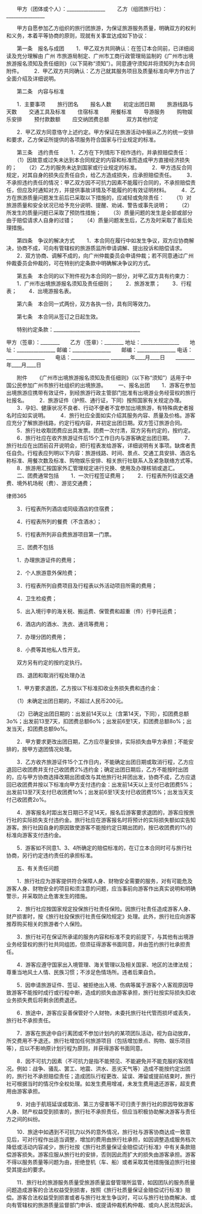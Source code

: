 
 　　甲方（团体或个人）：________________
 　　乙方（组团旅行社）：________________
 
 　　甲方自愿参加乙方组织的旅行团旅游，为保证旅游服务质量，明确双方的权利和义务，本着平等协商的原则，现就有关事宜达成如下协议：
 
 　　第一条　报名与成团
 　　1．甲乙双方共同确认：在签订本合同前，已详细阅读及充分理解由
广州
市旅游局制定、广州市工商行政管理局监制的《广州市出境旅游报名须知及责任细则》（以下简称“须知”）。同意遵守须知并将须知列为本合同附件。
 　　2．甲乙双方共同确认：乙方己就其服务项目及质量标准向甲方作出了全面介绍及详细说明。
 
 　　第二条　内容与标准
 
 　　1．主要事项
 　　旅行团名
 　　报名人数
 　　初定出团日期
 　　旅游线路与天数
 　　交通工具及标准
 　　住宿标准
 　　用餐标准
 　　导游服务
 　　购物娱乐安排
 　　预付款数额
 　　应交纳团费总额　
 　　双方其他约定
 
  
 　　2．甲乙双方同意恪守上述约定。甲方保证在旅游活动中服从乙方的统一安排和要求，乙方保证所提供的各项服务符合国家与行业规定的标准。
 
 　　第三条　违约责任
 　　1．乙方在下列情形下视作违约，并承担赔偿责任：
 　　（1）因故意或过失未达到本合同规定的内容和标准而造成甲方直接经济损失的；
 　　（2）乙方的服务未达到国家或行业规定的标准。
 　　2．甲方违反合同规定，对其自身的损失应责任自负，给乙方造成损失，应承担赔偿责任。
 　　3．不承担违约责任的情况：甲乙双方因不可抗力因素不能履行合同的，不承担赔偿责任，但应及时通知对方，并提供事故详情及不能履约的有效证明材料。
 　　4．乙方在旅游质量问题发生前后已采取以下措施的，应减轻或免除责任：
 　　（1）对旅游质量和安全状况已给予充分说明、提醒、劝诫、警告或事先说明；
 　　（2）所发生的质量问题已采取了预防性措施；
 　　（3）质量问题的发生是全部或部分由于赔偿请求人自身的过错；
 　　（4）质量问题发生后，乙方及时采取了善后处理措施。
 
 　　第四条　争议的解决方式
 　　1．本合同在履行中如发生争议，双方应协商解决，协商不成，可向有管辖权的旅游质监所申请调解、提出投诉和赔偿请求。
 　　2．双方协商、调解不成的，向广州仲裁委员会申请仲裁；若不同意通过广州仲裁委员会仲裁的，可在特别约定条款中明确解决争议的方式。
 
 　　第五条　本合同的以下附件视为本合同的一部分，对甲乙双方具有约束力：
 　　1．广州市出境旅游报名须知及责任细则；
 　　2．旅游发票；
 　　3．行程表；
 　　4．出境游报名表。
 
 　　第六条　本合同一式两份，双方各执一份，具有同等效力。
 
 　　第七条　本合同从签订之日起生效。
 
 　　特别约定条款：____________________________________
 
  
 
 甲方（签章）：________　　乙方（签章）：________
 地址：________________　　地址：________________
 邮编：________________　　邮编：________________
 电话：________________　　电话：________________
 ________年____月____日　　________年____月____日
 
 　　附件
 　　《广州市出境旅游报名须知及责任细则》（以下称“须知”）适用于中国公民参加广州市旅行社组织的出境旅游。
 　　一、报名出团
 　　1．游客在参加出境旅游应携带有效证件，到经旅游行政主管部门批准有出境游业务经营权的旅行社报名。
 　　2．旅游证件（护照、通行证，下同）按照国家有关规定办理。
 　　3．孕妇、健康状况不良者、行动不便者不宜参加出境旅游，有特殊病史者报名时应如实说明。
 　　4．旅行社应全面如实介绍其服务内容、质量及价格。游客应充分了解旅游线路，约定行程内容，并初定出团日期。双方签订旅游合同。
 　　5．旅行社收取团费应出具发票。团费一次付清，双方另有约定的，按约定。
 　　6．旅行社应在收齐旅游证件后15个工作日内与游客确定出团日期。
 　　7．旅行社应在出团前召开说明会，把行程表发给游客，详细说明有关事项。缺席者责任自负。行程表应列明以下内容：旅游线路、时间、景点、交通工具安排、酒店名称标准、用餐次数及标准、购物娱乐安排、相关旅行社联系人及紧急联络方式等。
 　　8．旅游用汇按国家外汇管理规定进行兑换、使用及办理核销或退汇。
 　　二、团费通常包括
 　　1．一次行程签证费用；
 　　2．行程表所列往返交通费、境外机场税（费）、游览交通费；




 
律师365






 　　3．行程表所列酒店或同级酒店的住宿费；

 　　4．行程表所列的餐费（不含酒水）；

 　　5．行程表所列非自费旅游项目第一门票。

 　　三、团费不包括

 　　1．办理旅游证件的费用；

 　　2．个人旅游意外保险费；

 　　3．行程表所列自费项目及行程表以外活动项目所需的费用；

 　　4．卫生检疫费；

 　　5．出入境行李的海关税、搬运费、保管费和超重（件）行李托运费；

 　　6．酒店内的酒水、洗衣、通讯等费用；

 　　7．办理分团的费用；

 　　8．小费等其他私人性开支。

 　　双方另有约定的按约定执行。

 　　四、退团和取消行程处理办法

 　　1．甲方要求退团，乙方按以下标准扣收业务损失费和违约金：

 　　（1）未确定出团日期的，不超过人民币200元。

 　　（2）已确定出团日期的：出发前14天以上（含第14天，下同），扣团费总额3o%；出发前13至7天，扣团费总额6o%；出发前6至1天，扣团费总额8o%；出发当天，扣团费总额9o%。

 　　2．甲方要求更改出团日期，乙方应尽量安排，实际损失由甲方承担；不能安排的，按甲方退团情况处理。

 　　3．乙方收齐旅游证件15个工作日内，不能确定出团日期或取消行程，乙方应退回已收团费并支付己收团费2%违约金；确定出团日期后，乙方不能按时出团的，应与甲方协商选择改期出团或改与其他旅行社并团出发，协商不成，乙方应退回已收团费并按以下标准向甲方支付违约金：出发前14天以上支付已收团费5%；出发前13至7天支付巳收团费1o%；出发前6至1天支付已收团费15%；出发当天支付己收团费2o%。

 　　4．游客报名时距出发日期已不足14天，报名后游客要求退团的，游客应按旅行社的实际损失支付违约金。旅行社应在游客报名时将预计的实际损失额如实告知游客。旅行社因自身的原因致使游客不能按约定日期出团的，按已收团费的1%的标准向游客支付违约金。

 　　5．游客如不同意1、3、4所确定的赔偿标准的，在订立本合同时可与旅行社协商，另行约定违约责任的承担标准。

 　　五、有关责任问题

 　　1．旅行社应为游客提供符合保障人身、财物安全需要的服务，对有可能危及游客人身、财物安全的项目和须注意的问题，应当事前向游客作出真实说明和明确警示，并采取防止危害发生的措施。

 　　2．旅行社应按国家规定投保旅行社责任保险。因旅行社责任造成游客人身、财产损害时，按《旅行社投保旅行社责任保险规定》处理。此外，旅行社应向游客推荐购买相关的旅游者个人保险。

 　　3．旅行社可在保证所承诺的服务内容和标准不变的前提下，与其他有出境游业务经营权的旅行社共同组团，但须征得游客书面同意，并由签约旅行社承担责任。

 　　4．游客应遵守国家出入境管理、海关管理以及相关国家、地区的法律法规；尊重当地风土人情、民族习惯；不涉足色情场所。违者后果自负。

 　　5．因申请旅游证件、签证、被拒绝出入境、伤病等属于游客个人客观原因导致游客不能按时成行或行程中断，造成的损失由游客承担，旅行社按实际损失扣收业务损失费后将剩余团费退还。

 　　6．旅途中，游客应妥善保管好个人财物，未委托旅行社代管而损坏或丢失，旅行社不承担责任。

 　　7．游客在旅途中自行离团或不参加计划内的某项团队活动，视为自动放弃，所交费用不予退还。旅行社增加任何旅游项目（包括增加景点、购物、娱乐项目等），应以不影响原计划行程为原则，并获得游客书面同意。

 　　8．因不可抗力因素（不可抗力是指不能预见、不能避免并不能克服的客观情况。例如：战争、骚乱、罢工、地震、洪水、恶劣天气等）造成不能按约定出团的，旅行社不承担赔偿责任；造成团队行程更改、延误、滞留或提前结束时，旅行社可根据当时的情况作全权处理。如发生费用增减，未发生费用退还游客，超支费用由游客承担。

 　　9．对由于航班延误或取消、第三方侵害等不可归责于旅行社的原因导致游客人身、财产权益受到损害的，旅行社不承担责任，但应当积极协助解决游客与责任方之间的纠纷。

 　　10．旅途中如遇到不可抗力以外的意外情况，旅行社与游客协商达成一致意见后，可对行程作出适当调整，增加的费用由旅行社承担，如因调整造成服务档次降低或活动内容减少，旅行社按《旅行社质量保证金赔偿试行标准》中有关条款赔偿游客损失。游客应服从旅行社的安排，否则因此而扩大的损失由游客承担。游客不得以服务质量等问题为由，拒绝登机（车、船）或者采取其他措施强迫旅行社接受其提出的要求。

 　　11．旅行社的旅游服务质量受旅游质量监督管理所监管，如因团队的服务质量问题造成游客的合法权益受到损害，按照《旅行社质量保证金赔偿试行标准》赔偿。游客合法权益受到损害或者与旅行社发生争议时，可以与旅行社协商解决、或向有管辖权的旅游质量监督部门申诉、或提请仲裁机构仲裁、或向人民法院起诉。 


 

 
 
 
 
 
  


  
 

  


  


  
 
 
 
 

